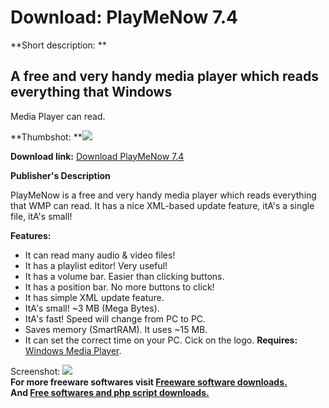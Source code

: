 # Download: PlayMeNow 7.4

**Short description: **

## A free and very handy media player which reads everything that Windows
Media Player can read.

  
**Thumbshot: **![](http://www.freewarefiles.com/screenshot/playmenow_md.gif)   
  
**Download link:** [Download PlayMeNow 7.4](http://freesoftwares.boysofts.com/PlayMeNow_program_19015.html)  
  

**Publisher's Description**  
  

PlayMeNow is a free and very handy media player which reads everything that
WMP can read. It has a nice XML-based update feature, itA's a single file,
itA's small!

**Features:**

  * It can read many audio & video files! 
  * It has a playlist editor! Very useful! 
  * It has a volume bar. Easier than clicking buttons. 
  * It has a position bar. No more buttons to click! 
  * It has simple XML update feature. 
  * ItA's small! ~3 MB (Mega Bytes). 
  * ItA's fast! Speed will change from PC to PC. 
  * Saves memory (SmartRAM). It uses ~15 MB. 
  * It can set the correct time on your PC. Cick on the logo. 
**Requires:** [Windows Media Player](http://www.freewarefiles.com/program_6_74_11691.html). 

  
  
Screenshot: ![](http://www.freewarefiles.com/screenshot/playmenow.gif)  
**For more freeware softwares visit [Freeware software downloads.](http://freesoftwares.boysofts.com/)**   
**And [Free softwares and php script downloads.](http://www.boysofts.com/)**

